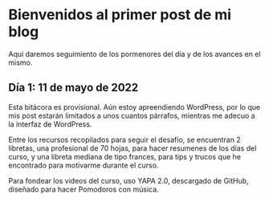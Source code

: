 # **Bienvenidos al primer post de mi blog**
Aquí daremos seguimiento de los pormenores del día y de los avances en el mismo.

## Día 1: 11 de mayo de 2022
Esta bitácora es provisional. Aún estoy apreendiendo WordPress, por lo que mis post estarán limitados a unos cuantos párrafos, mientras me adecuo a la interfaz de WordPress.

Entre los recursos recopilados para seguir el desafío, se encuentran 2 libretas, una profesional de 70 hojas, para hacer resumenes de los días del curso, y una libreta mediana de tipo frances, para tips y trucos que he encontrado para motivarme durante el curso.

Para fondear los videos del curso, uso YAPA 2.0, descargado de GitHub, diseñado para hacer Pomodoros con música.
